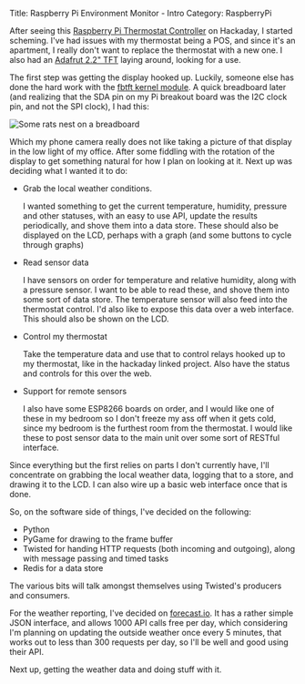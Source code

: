 Title: Raspberry Pi Environment Monitor - Intro
Category: RaspberryPi

After seeing this [Raspberry Pi Thermostat Controller](http://hackaday.com/2014/11/26/custom-raspberry-pi-thermostat-controller/) on Hackaday,
I started scheming. I've had issues with my thermostat being a POS, and since it's an apartment, I really don't want to replace the thermostat
with a new one. I also had an [Adafrut 2.2" TFT](http://www.adafruit.com/products/797) laying around, looking for a use.

The first step was getting the display hooked up. Luckily, someone else has done the hard work with the [fbtft kernel module](https://github.com/notro/fbtft/wiki).
A quick breadboard later (and realizing that the SDA pin on my Pi breakout board was the I2C clock pin, and not the SPI clock), I had this:

![Some rats nest on a breadboard]({filename}media\pi-env-mon-intro\breadboard1-sm.jpg)

Which my phone camera really does not like taking a picture of that display in the low light of my office. After some fiddling with the rotation
of the display to get something natural for how I plan on looking at it. Next up was deciding what I wanted it to do:

*   Grab the local weather conditions.

    I wanted something to get the current temperature, humidity, pressure and other statuses, with an easy to use API,
    update the results periodically, and shove them into a data store. These should also be displayed on the LCD,
    perhaps with a graph (and some buttons to cycle through graphs)
 
*   Read sensor data
    
    I have sensors on order for temperature and relative humidity, along with a pressure sensor. I want to be able to
    read these, and shove them into some sort of data store. The temperature sensor will also feed into the thermostat
    control. I'd also like to expose this data over a web interface. This should also be shown on the LCD.
    
*   Control my thermostat
    
    Take the temperature data and use that to control relays hooked up to my thermostat, like in the hackaday linked project.
    Also have the status and controls for this over the web.
    
*   Support for remote sensors

    I also have some ESP8266 boards on order, and I would like one of these in my bedroom so I don't freeze my ass off when it
    gets cold, since my bedroom is the furthest room from the thermostat. I would like these to post sensor data to the main
    unit over some sort of RESTful interface.
    
Since everything but the first relies on parts I don't currently have, I'll concentrate on grabbing the local weather data, logging
that to a store, and drawing it to the LCD. I can also wire up a basic web interface once that is done.

So, on the software side of things, I've decided on the following:

*   Python
*   PyGame for drawing to the frame buffer
*   Twisted for handing HTTP requests (both incoming and outgoing), along with message passing and timed tasks
*   Redis for a data store

The various bits will talk amongst themselves using Twisted's producers and consumers. 

For the weather reporting, I've decided on [forecast.io](https://developer.forecast.io/). It has a rather simple JSON interface,
and allows 1000 API calls free per day, which considering I'm planning on updating the outside weather once every 5 minutes, that
works out to less than 300 requests per day, so I'll be well and good using their API.

Next up, getting the weather data and doing stuff with it.